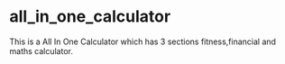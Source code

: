 # all_in_one_calculator
This is a All In One Calculator which has 3 sections fitness,financial and maths calculator.
